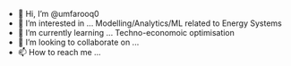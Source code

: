 - 👋 Hi, I’m @umfarooq0
- 👀 I’m interested in ... Modelling/Analytics/ML related to Energy Systems
- 🌱 I’m currently learning ... Techno-economoic optimisation
- 💞️ I’m looking to collaborate on ...
- 📫 How to reach me ...

<!---
umfarooq0/umfarooq0 is a ✨ special ✨ repository because its `README.md` (this file) appears on your GitHub profile.
You can click the Preview link to take a look at your changes.
--->
